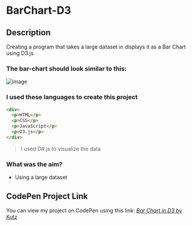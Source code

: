 # BarChart-D3

## Description
Creating a program that takes a large dataset in displays it as a Bar Chart using D3.js

### The bar-chart should look similar to this:
![image](#)

### I used these languages to create this project
```html
<div>
  <p>HTML</p>
  <p>CSS</p>
  <p>JavaScript</p>
  <p>D3.js</p>
</div>
```

> I used D#.js to visualize the data

### What was the aim?
* Using a large dataset

## CodePen Project Link
You can view my project on CodePen using this link:
[*Bar Chart in D3* by Kutz](https://codepen.io/kutzz/pen/VwgYOJx)

